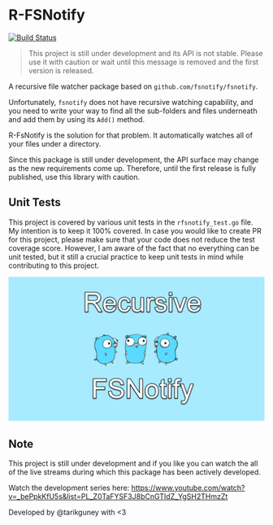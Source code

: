 # R-FSNotify

[![Build Status](https://travis-ci.org/tarikguney/rfsnotify.svg?branch=master)](https://travis-ci.org/tarikguney/rfsnotify)

> This project is still under development and its API is not stable. Please use it with caution or wait until this message is removed and the first version is released.

A recursive file watcher package based on `github.com/fsnotify/fsnotify`.

Unfortunately, `fsnotify` does not have recursive watching capability, and you need to write your way to find all the sub-folders and files underneath and add them by using its `Add()` method.

R-FsNotify is the solution for that problem. It automatically watches all of your files under a directory.

Since this package is still under development, the API surface may change as the new requirements come up. Therefore, until the first release is fully published, use this library with caution.

## Unit Tests
This project is covered by various unit tests in the `rfsnotify_test.go` file. My intention is to keep it 100% covered. In case you would like to create PR for this project, please make sure that your code does not reduce the test coverage score. However, I am aware of the fact that no everything can be unit tested, but it still a crucial practice to keep unit tests in mind while contributing to this project.

![logo](recursive-fsnotify-thumbnail.png)

## Note
This project is still under development and if you like you can watch the all of the live streams during which this package has been actively developed.

Watch the development series here: https://www.youtube.com/watch?v=_bePpkKfU5s&list=PL_Z0TaFYSF3J8bCnGTIdZ_YgSH2THmzZt

Developed by @tarikguney with <3